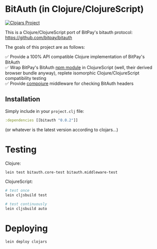 # BitAuth (in Clojure/ClojureScript)

[![Clojars Project](http://clojars.org/bitauth/latest-version.svg)](http://clojars.org/bitauth)

This is a Clojure/ClojureScript port of BitPay's bitauth protocol: https://github.com/bitpay/bitauth

The goals of this project are as follows:

✅ Provide a 100% API compatible Clojure implementation of BitPay's BitAuth <br/>
✅ Wrap BitPay's BitAuth [npm module](https://www.npmjs.com/package/bitauth) in ClojureScript (well, their derived browser bundle anyway), replete isomorphic Clojure/ClojureScript compatibility testing <br/>
✅ Provide [compojure](https://github.com/weavejester/compojure) middleware for checking BitAuth headers <br/>

## Installation

Simply include in your `project.clj` file:

```clj
:dependencies [[bitauth "0.0.2"]]
```

(or whatever is the latest version according to clojars...)

# Testing

Clojure:

```bash
lein test bitauth.core-test bitauth.middleware-test
```

ClojureScript:

```bash
# test once
lein cljsbuild test

# test continuously
lein cljsbuild auto
```

# Deploying

```bash
lein deploy clojars
```
